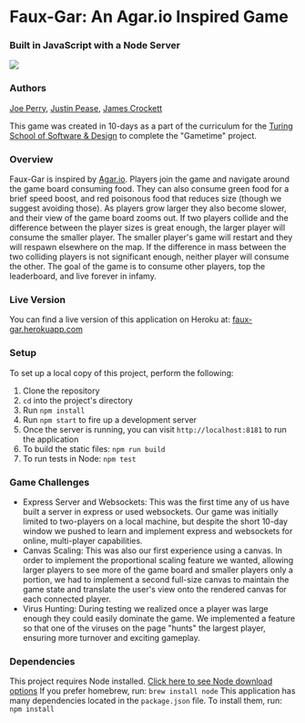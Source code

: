 # Faux-Gar: An Agar.io Inspired Game
### Built in JavaScript with a Node Server

![](http://g.recordit.co/rIWwfFOf8m.gif)

### Authors
[Joe Perry](http://github.com/jwperry), [Justin Pease](https://github.com/Jpease1020), [James Crockett](https://github.com/jecrockett)

This game was created in 10-days as a part of the curriculum for the [Turing School of Software & Design](http://turing.io) to complete the "Gametime" project.

### Overview
Faux-Gar is inspired by [Agar.io](http://agar.io). Players join the game and navigate around the game board consuming food. They can also consume green food for a brief speed boost, and red poisonous food that reduces size (though we suggest avoiding those). As players grow larger they also become slower, and their view of the game board zooms out. If two players collide and the difference between the player sizes is great enough, the larger player will consume the smaller player. The smaller player's game will restart and they will respawn elsewhere on the map. If the difference in mass between the two colliding players is not significant enough, neither player will consume the other. The goal of the game is to consume other players, top the leaderboard, and live forever in infamy.

### Live Version
You can find a live version of this application on Heroku at: [faux-gar.herokuapp.com](https://faux-gar.herokuapp.com)

### Setup
To set up a local copy of this project, perform the following:
  1. Clone the repository
  2. `cd` into the project's directory
  3. Run `npm install`
  4. Run `npm start` to fire up a development server
  5. Once the server is running, you can visit ```http://localhost:8181``` to run the application
  6. To build the static files: ```npm run build```
  7. To run tests in Node: ```npm test```

### Game Challenges
- Express Server and Websockets: This was the first time any of us have built a server in express or used websockets. Our game was initially limited to two-players on a local machine, but despite the short 10-day window we pushed to learn and implement express and websockets for online, multi-player capabilities.
- Canvas Scaling: This was also our first experience using a canvas. In order to implement the proportional scaling feature we wanted, allowing larger players to see more of the game board and smaller players only a portion, we had to implement a second full-size canvas to maintain the game state and translate the user's view onto the rendered canvas for each connected player.
- Virus Hunting: During testing we realized once a player was large enough they could easily dominate the game. We implemented a feature so that one of the viruses on the page "hunts" the largest player, ensuring more turnover and exciting gameplay.

### Dependencies
This project requires Node installed. [Click here to see Node download options](https://nodejs.org/en/download)
If you prefer homebrew, run: ```brew install node```
This application has many dependencies located in the ```package.json``` file. To install them, run: ```npm install```
